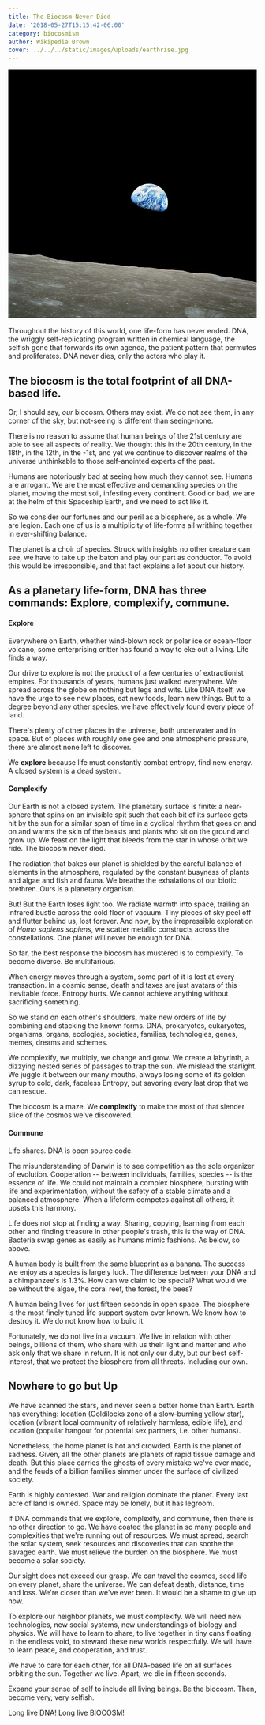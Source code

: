 ```yaml
---
title: The Biocosm Never Died
date: '2018-05-27T15:15:42-06:00'
category: biocosmism
author: Wikipedia Brown
cover: ../../../static/images/uploads/earthrise.jpg
---
```


![earthrise photo 1968](earthrise.jpg)

Throughout the history of this world, one life-form has never ended. DNA, the wriggly self-replicating program written in chemical language, the selfish gene that forwards its own agenda, the patient pattern that permutes and proliferates. DNA never dies, only the actors who play it.

## The biocosm is the total footprint of all DNA-based life.

Or, I should say, *our* biocosm. Others may exist. We do not see them, in any corner of the sky, but not-seeing is different than seeing-none.

There is no reason to assume that human beings of the 21st century are able to see all aspects of reality. We thought this in the 20th century, in the 18th, in the 12th, in the -1st, and yet we continue to discover realms of the universe unthinkable to those self-anointed experts of the past.

Humans are notoriously bad at seeing how much they cannot see. Humans are arrogant. We are the most effective and demanding species on the planet, moving the most soil, infesting every continent. Good or bad, we are at the helm of this Spaceship Earth, and we need to act like it.

So we consider our fortunes and our peril as a biosphere, as a whole. We are legion. Each one of us is a multiplicity of life-forms all writhing together in ever-shifting balance.

The planet is a choir of species. Struck with insights no other creature can see, we have to take up the baton and play our part as conductor. To avoid this would be irresponsible, and that fact explains a lot about our history.

## As a planetary life-form, DNA has three commands: Explore, complexify, commune.

#### Explore

Everywhere on Earth, whether wind-blown rock or polar ice or ocean-floor volcano, some enterprising critter has found a way to eke out a living. Life finds a way.

Our drive to explore is not the product of a few centuries of extractionist empires. For thousands of years, humans just walked everywhere. We spread across the globe on nothing but legs and wits. Like DNA itself, we have the urge to see new places, eat new foods, learn new things. But to a degree beyond any other species, we have effectively found every piece of land. 

There's plenty of other places in the universe, both underwater and in space. But of places with roughly one gee and one atmospheric pressure, there are almost none left to discover.

We **explore** because life must constantly combat entropy, find new energy. A closed system is a dead system.

#### Complexify

Our Earth is not a closed system. The planetary surface is finite: a near-sphere that spins on an invisible spit such that each bit of its surface gets hit by the sun for a similar span of time in a cyclical rhythm that goes on and on and warms the skin of the beasts and plants who sit on the ground and grow up. We feast on the light that bleeds from the star in whose orbit we ride. The biocosm never died.

The radiation that bakes our planet is shielded by the careful balance of elements in the atmosphere, regulated by the constant busyness of plants and algae and fish and fauna. We breathe the exhalations of our biotic brethren. Ours is a planetary organism.

But! But the Earth loses light too. We radiate warmth into space, trailing an infrared bustle across the cold floor of vacuum. Tiny pieces of sky peel off and flutter behind us, lost forever. And now, by the irrepressible exploration of *Homo sapiens sapiens*, we scatter metallic constructs across the constellations. One planet will never be enough for DNA.

So far, the best response the biocosm has mustered is to complexify. To become diverse. Be multifarious.

When energy moves through a system, some part of it is lost at every transaction. In a cosmic sense, death and taxes are just avatars of this inevitable force. Entropy hurts. We cannot achieve anything without sacrificing something.

So we stand on each other's shoulders, make new orders of life by combining and stacking the known forms. DNA, prokaryotes, eukaryotes, organisms, organs, ecologies, societies, families, technologies, genes, memes, dreams and schemes.

We complexify, we multiply, we change and grow. We create a labyrinth, a dizzying nested series of passages to trap the sun. We mislead the starlight. We juggle it between our many mouths, always losing some of its golden syrup to cold, dark, faceless Entropy, but savoring every last drop that we can rescue.

The biocosm is a maze. We **complexify** to make the most of that slender slice of the cosmos we've discovered.

#### Commune

Life shares. DNA is open source code.

The misunderstanding of Darwin is to see competition as the sole organizer of evolution. Cooperation -- between individuals, families, species -- is the essence of life. We could not maintain a complex biosphere, bursting with life and experimentation, without the safety of a stable climate and a balanced atmosphere. When a lifeform competes against all others, it upsets this harmony.

Life does not stop at finding a way. Sharing, copying, learning from each other and finding treasure in other people's trash, this is the way of DNA. Bacteria swap genes as easily as humans mimic fashions. As below, so above.

A human body is built from the same blueprint as a banana. The success we enjoy as a species is largely luck. The difference between your DNA and a chimpanzee's is 1.3%. How can we claim to be special? What would we be without the algae, the coral reef, the forest, the bees?

A human being lives for just fifteen seconds in open space. The biosphere is the most finely tuned life support system ever known. We know how to destroy it. We do not know how to build it.

Fortunately, we do not live in a vacuum. We live in relation with other beings, billions of them, who share with us their light and matter and who ask only that we share in return. It is not only our duty, but our best self-interest, that we protect the biosphere from all threats. Including our own.

## Nowhere to go but Up

We have scanned the stars, and never seen a better home than Earth. Earth has everything: location (Goldilocks zone of a slow-burning yellow star), location (vibrant local community of relatively harmless, edible life), and location (popular hangout for potential sex partners, i.e. other humans).

Nonetheless, the home planet is hot and crowded. Earth is the planet of sadness. Given, all the other planets are planets of rapid tissue damage and death. But this place carries the ghosts of every mistake we've ever made, and the feuds of a billion families simmer under the surface of civilized society.

Earth is highly contested. War and religion dominate the planet. Every last acre of land is owned. Space may be lonely, but it has legroom.

If DNA commands that we explore, complexify, and commune, then there is no other direction to go. We have coated the planet in so many people and complexities that we're running out of resources. We must spread, search the solar system, seek resources and discoveries that can soothe the savaged earth. We must relieve the burden on the biosphere. We must become a solar society.

Our sight does not exceed our grasp. We can travel the cosmos, seed life on every planet, share the universe. We can defeat death, distance, time and loss. We're closer than we've ever been. It would be a shame to give up now.

To explore our neighbor planets, we must complexify. We will need new technologies, new social systems, new understandings of biology and physics. We will have to learn to share, to live together in tiny cans floating in the endless void, to steward these new worlds respectfully. We will have to learn peace, and cooperation, and trust.

We have to care for each other, for all DNA-based life on all surfaces orbiting the sun. Together we live. Apart, we die in fifteen seconds.

Expand your sense of self to include all living beings. Be the biocosm. Then, become very, very selfish.

Long live DNA! Long live BIOCOSM!
